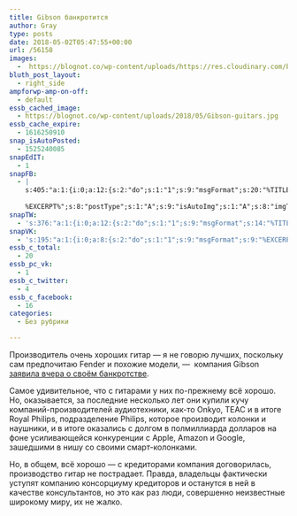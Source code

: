 ```yaml
---
title: Gibson банкротится
author: Gray
type: posts
date: 2018-05-02T05:47:55+00:00
url: /56158
images:
  -  https://blognot.co/wp-content/uploads/https://res.cloudinary.com/blognot/image/upload/v1525256029/Gibson-guitars_fisa93.jpg
bluth_post_layout:
  - right_side
ampforwp-amp-on-off:
  - default
essb_cached_image:
  - https://blognot.co/wp-content/uploads/2018/05/Gibson-guitars.jpg
essb_cache_expire:
  - 1616250910
snap_isAutoPosted:
  - 1525240085
snapEdIT:
  - 1
snapFB:
  - |
    s:405:"a:1:{i:0;a:12:{s:2:"do";s:1:"1";s:9:"msgFormat";s:20:"%TITLE%
    
    %EXCERPT%";s:8:"postType";s:1:"A";s:9:"isAutoImg";s:1:"A";s:8:"imgToUse";s:0:"";s:9:"isAutoURL";s:1:"A";s:8:"urlToUse";s:0:"";s:4:"doFB";i:0;s:8:"isPosted";s:1:"1";s:4:"pgID";s:32:"133222213376133_1905638516134485";s:7:"postURL";s:62:"http://www.facebook.com/133222213376133/posts/1905638516134485";s:5:"pDate";s:19:"2018-05-02 05:48:03";}}";
snapTW:
  - 's:376:"a:1:{i:0;a:12:{s:2:"do";s:1:"1";s:9:"msgFormat";s:14:"%TITLE%  %URL%";s:8:"attchImg";s:1:"1";s:9:"isAutoImg";s:1:"A";s:8:"imgToUse";s:0:"";s:9:"isAutoURL";s:1:"A";s:8:"urlToUse";s:0:"";s:4:"doTW";i:0;s:8:"isPosted";s:1:"1";s:4:"pgID";s:18:"991554901879721984";s:7:"postURL";s:53:"https://twitter.com/gray_ru/status/991554901879721984";s:5:"pDate";s:19:"2018-05-02 05:48:05";}}";'
snapVK:
  - 's:195:"a:1:{i:0;a:8:{s:2:"do";s:1:"1";s:9:"msgFormat";s:9:"%EXCERPT%";s:8:"postType";s:1:"I";s:9:"isAutoImg";s:1:"A";s:8:"imgToUse";s:0:"";s:9:"isAutoURL";s:1:"A";s:8:"urlToUse";s:0:"";s:4:"doVK";i:0;}}";'
essb_c_total:
  - 20
essb_pc_vk:
  - 1
essb_c_twitter:
  - 4
essb_c_facebook:
  - 16
categories:
  - Без рубрики

---
```








Производитель очень хороших гитар — я не говорю лучших, поскольку сам предпочитаю Fender и похожие модели, —  компания Gibson [заявила вчера о своём банкротстве][1]. 

Самое удивительное, что с гитарами у них по-прежнему всё хорошо. Но, оказывается, за последние несколько лет они купили кучу компаний-производителей аудиотехники, как-то Onkyo, TEAC и в итоге Royal Philips, подразделение Philips, которое производит колонки и наушники, и в итоге оказались с долгом в полмиллиарда долларов на фоне усиливающейся конкуренции с Apple, Amazon и Google, зашедшими в нишу со своими смарт-колонками.

Но, в общем, всё хорошо — с кредиторами компания договорилась, производство гитар не пострадает. Правда, владельцы фактически уступят компанию консорциуму кредиторов и останутся в ней в качестве консультантов, но это как раз люди, совершенно неизвестные широкому миру, их не жалко.

 [1]: https://www.wsj.com/articles/guitar-maker-gibson-brands-files-for-bankruptcy-1525177170